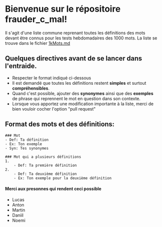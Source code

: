 # Bienvenue sur le répositoire frauder_c_mal! 
 
Il s'agit d'une liste commune reprenant toutes les définitions des mots devant être connus pour les tests hebdomadaires des 1000 mots.
La liste se trouve dans le fichier [1kMots.md](1kMots.md)

## Quelques directives avant de se lancer dans l'entraide.

- Respecter le format indiqué ci-dessous
- Il est demandé que toutes les définitions restent **simples** et surtout **compréhensibles**.
- Quand c'est possible, ajouter des **synonymes** ainsi que des **exemples** de phrase qui reprennent le mot en question dans son contexte. 
- Lorsque vous apportez une modification importante à la liste, merci de bien vouloir cocher l'option "pull request"

## Format des mots et des définitions: 

```
### Mot 
- Def: Ta définition
- Ex: Ton exemple
- Syn: Tes synonymes
```
```
### Mot qui a plusieurs définitions
1.
    - Def: Ta première définition
2.
    - Def: Ta deuxième définition
    - Ex: Ton exemple pour la deuxième définition
```

#### Merci aux presonnes qui rendent ceci possible
- Lucas
- Anton
- Martin
- Daniil
- Noemi

